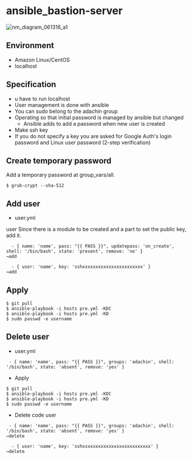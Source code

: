 # ansible_bastion-server

![nm_diagram_061316_a1](https://user-images.githubusercontent.com/5633085/49913802-45a79d00-fed2-11e8-9ab6-41f84ed69a0e.png)

## Environment

- Amazon Linux/CentOS  
- localhost   

## Specification
- u have to run localhost  
- User management is done with ansible   
- You can sudo belong to the adachin group   
- Operating so that initial password is managed by ansible but changed 
   - Ansible adds to add a password when new user is created 
- Make ssh key  
- If you do not specify a key you are asked for Google Auth's login password and Linux user password (2-step verification) 

## Create temporary password 

Add a temporary password at group_vars/all.
```
$ grub-crypt --sha-512
```

## Add user

- user.yml

user Since there is a module to be created and a part to set the public key, add it.

```
  - { name: 'name', pass: "{{ PASS }}", updatepass: 'on_create', shell: '/bin/bash', state: 'present', remove: 'no' }
→add

  - { user: 'name', key: 'sshxxxxxxxxxxxxxxxxxxxxxxx' }
→add
```

## Apply

```
$ git pull
$ ansible-playbook -i hosts pre.yml -KDC
$ ansible-playbook -i hosts pre.yml -KD
$ sudo passwd -e username
```

## Delete user

- user.yml

```
 - { name: 'name', pass: "{{ PASS }}", groups: 'adachin', shell: '/bin/bash', state: 'absent', remove: 'yes' }
```

- Apply

```
$ git pull
$ ansible-playbook -i hosts pre.yml -KDC
$ ansible-playbook -i hosts pre.yml -KD
$ sudo passwd -e username
```

- Delete code user


```
 - { name: 'name', pass: "{{ PASS }}", groups: 'adachin', shell: '/bin/bash', state: 'absent', remove: 'yes' }
→delete

  - { user: 'name', key: 'sshxxxxxxxxxxxxxxxxxxxxxxxxxx' }
→delete
```

